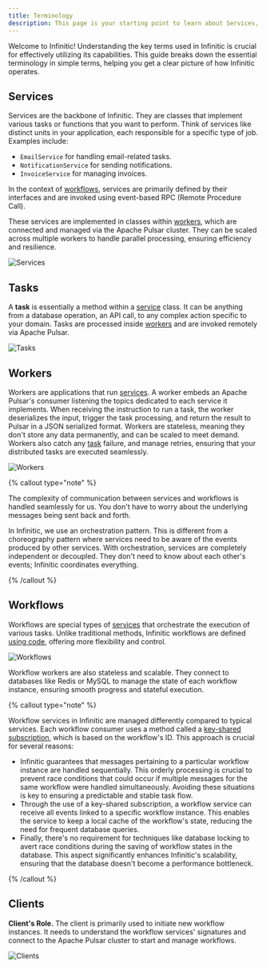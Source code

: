 ```yaml
---
title: Terminology
description: This page is your starting point to learn about Services, Tasks, Workflows, and Clients in Infinitic's distributed task management framework. Dive into the foundational elements of Infinitic and streamline your distributed systems knowledge.
---
```

Welcome to Infinitic! Understanding the key terms used in Infinitic is crucial for effectively utilizing its capabilities. This guide breaks down the essential terminology in simple terms, helping you get a clear picture of how Infinitic operates.

## Services

Services are the backbone of Infinitic. They are classes that implement various tasks or functions that you want to perform. Think of services like distinct units in your application, each responsible for a specific type of job. Examples include:

- `EmailService` for handling email-related tasks.
- `NotificationService` for sending notifications.
- `InvoiceService` for managing invoices.

In the context of [workflows](#workflows), services are primarily defined by their interfaces and are invoked using event-based RPC (Remote Procedure Call). 

These services are implemented in classes within [workers](#worker), which are connected and managed via the Apache Pulsar cluster. They can be scaled across multiple workers to handle parallel processing, ensuring efficiency and resilience.

![Services](/img/concept-service@2x.png)

## Tasks

A **task** is essentially a method within a [service](#service) class. It can be anything from a database operation, an API call, to any complex action specific to your domain. Tasks are processed inside [workers](#worker) and are invoked remotely via Apache Pulsar.

![Tasks](/img/concept-task@2x.png)

## Workers

Workers are applications that run [services](#service). A worker embeds an Apache Pulsar's consumer listening the topics dedicated to each service it implements. When receiving the instruction to run a task, the worker deserializes the input, trigger the task processing, and return the result to Pulsar in a JSON serialized format. Workers are stateless, meaning they don't store any data permanently, and can be scaled to meet demand. Workers also catch any [task](#task) failure, and manage retries,  ensuring that your distributed tasks are executed seamlessly.

![Workers](/img/concept-worker@2x.png)

{% callout type="note"  %}

The complexity of communication between services and workflows is handled seamlessly for us. You don't have to worry about the underlying messages being sent back and forth.

In Infinitic, we use an orchestration pattern. This is different from a choreography pattern where services need to be aware of the events produced by other services. With orchestration, services are completely independent or decoupled. They don't need to know about each other's events; Infinitic coordinates everything.

{% /callout  %}

## Workflows

Workflows are special types of [services](#service) that orchestrate the execution of various tasks. Unlike traditional methods, Infinitic workflows are defined [using code](https://medium.com/swlh/code-is-the-best-dsl-for-building-workflows-548d6824f549), offering more flexibility and control.

![Workflows](/img/concept-workflow@2x.png)

Workflow workers are also stateless and scalable. They connect to databases like Redis or MySQL to manage the state of each workflow instance, ensuring smooth progress and stateful execution.

{% callout type="note" %}

Workflow services in Infinitic are managed differently compared to typical services. Each workflow consumer uses a method called a [key-shared subscription](https://pulsar.apache.org/docs/concepts-messaging/#key_shared), which is based on the workflow's ID. This approach is crucial for several reasons:

- Infinitic guarantees that messages pertaining to a particular workflow instance are handled sequentially. This orderly processing is crucial to prevent race conditions that could occur if multiple messages for the same workflow were handled simultaneously. Avoiding these situations is key to ensuring a predictable and stable task flow.
- Through the use of a key-shared subscription, a workflow service can receive all events linked to a specific workflow instance. This enables the service to keep a local cache of the workflow's state, reducing the need for frequent database queries.
- Finally, there's no requirement for techniques like database locking to avert race conditions during the saving of workflow states in the database. This aspect significantly enhances Infinitic's scalability, ensuring that the database doesn't become a performance bottleneck.

{% /callout  %}

## Clients

**Client's Role.** The client is primarily used to initiate new workflow instances. It needs to understand the workflow services' signatures and connect to the Apache Pulsar cluster to start and manage workflows.

![Clients](/img/concept-client@2x.png)
